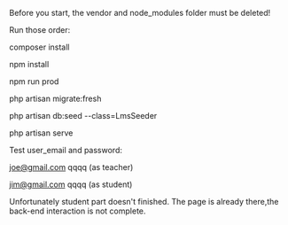 
Before you start, the vendor and node_modules folder must be deleted!

Run those order:

composer install

npm install

npm run prod

php artisan migrate:fresh

php artisan db:seed --class=LmsSeeder

php artisan serve


Test user_email and password:

joe@gmail.com   qqqq  (as teacher)

jim@gmail.com  qqqq    (as student) 


Unfortunately student part doesn't finished. The page is already there,the back-end interaction is not complete.

